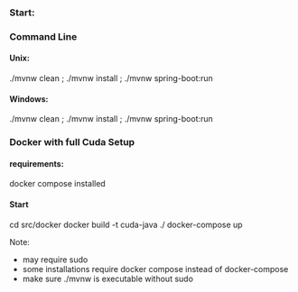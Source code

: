
### Start:

### Command Line

#### Unix:
./mvnw clean ; ./mvnw install ; ./mvnw spring-boot:run

#### Windows:
./mvnw clean ; ./mvnw install ; ./mvnw spring-boot:run


### Docker with full Cuda Setup

#### requirements:

docker compose installed

#### Start

cd src/docker
docker build -t cuda-java ./
docker-compose up

Note: 
- may require sudo
- some installations require docker compose instead of docker-compose
- make sure ./mvnw is executable without sudo